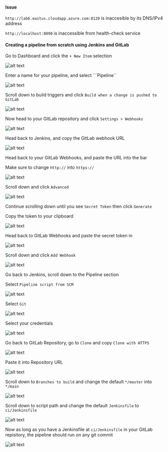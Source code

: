 <h4> Issue </h4>

```http://lab6.eastus.cloudapp.azure.com:8120``` is inaccesible by its DNS/IPv4 address

```http://localhost:8090``` is inaccessible from health-check service

<h4>Creating a pipeline from scratch using Jenkins and GitLab</h4>

Go to Dashboard and click the ```+ New Item``` selection

![alt text](./images/1.png)

Enter a name for your pipeline, and select ```Pipeline``

![alt text](./images/2.png)

Scroll down to build triggers and click ```Build when a change is pushed to GitLab```

![alt text](./images/3.png)

Now head to your GitLab repository and click ```Settings > Webhooks```

![alt text](./images/4.png)

Head back to Jenkins, and copy the GitLab webhook URL

![alt text](./images/5.png)

Head back to your GitLab Webhooks, and paste the URL into the bar

Make sure to change ```http://``` into ```https://```

![alt text](./images/6.png)

Scroll down and click ```Advanced```

![alt text](./images/7.png)

Continue scrolling down until you see ```Secret Token``` then click ```Generate```

Copy the token to your clipboard

![alt text](./images/8.png)

Head back to GitLab Webhooks and paste the secret token in

![alt text](./images/9.png)

Scroll down and click ```Add Webhook```

![alt text](./images/10.png)

Go back to Jenkins, scroll down to the Pipeline section

Select ```Pipeline script from SCM```

![alt text](./images/11.png)

Select ```Git```

![alt text](./images/12.png)

Select your credentials

![alt text](./images/13.png)

Go back to GitLab Repository, go to ```Clone``` and copy ```Clone with HTTPS```

![alt text](./images/14.png)

Paste it into Repository URL

![alt text](./images/15.png)

Scroll down to ```Branches to build``` and change the default ```*/master``` into ```*/main```

![alt text](./images/16.png)

Scroll down to script path and change the default ```Jenkinsfile``` to ```ci/Jenkinsfile```

![alt text](./images/17.png)

Now as long as you have a Jenkinsfile at ```ci/Jenkinsfile``` in your GitLab repisitory, the pipeline should run on any git commit

![alt text](./images/18.png)